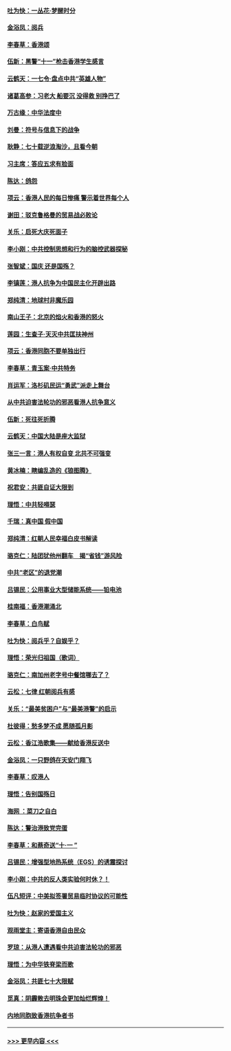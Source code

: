 #### [吐为快：一丛花‧梦醒时分](../pages/nsc993/n11567491.md?t=10042001) 
#### [金浴凤：阅兵](../pages/nsc993/n11567454.md?t=10042001) 
#### [李春草：香港颂](../pages/nsc993/n11567444.md?t=10042001) 
#### [伍新：黑警“十一”枪击香港学生感言](../pages/nsc993/n11567426.md?t=10042001) 
#### [云鹤天：一七令‧盘点中共“英雄人物”](../pages/nsc993/n11567091.md?t=10042001) 
#### [诸葛高参：习老大 船要沉 没得救 别挣巴了](../pages/nsc993/n11566976.md?t=10042001) 
#### [万古缘：中华法度中](../pages/nsc993/n11566726.md?t=10042001) 
#### [刘曼：符号与信息下的战争](../pages/nsc993/n11564655.md?t=10042001) 
#### [耿静：七十载逆浪淘沙，且看今朝](../pages/nsc993/n11564520.md?t=10042001) 
#### [习主席：答应五求有脸面](../pages/nsc993/n11563953.md?t=10042001) 
#### [陈达：鸽怨](../pages/nsc993/n11561879.md?t=10042001) 
#### [项云：香港人民的每日惨痛  警示着世界每个人](../pages/nsc993/n11559273.md?t=10042001) 
#### [谢田：驳克鲁格曼的贸易战必败论](../pages/nsc993/n11555840.md?t=10042001) 
#### [关乐：启死大庆死面子](../pages/nsc993/n11556823.md?t=10042001) 
#### [李小刚：中共控制思想和行为的脑控武器探秘](../pages/nsc993/n11556776.md?t=10042001) 
#### [张智斌：国庆  还是国殇？](../pages/nsc993/n11556617.md?t=10042001) 
#### [李镇莲：港人抗争为中国民主化开辟出路](../pages/nsc993/n11556570.md?t=10042001) 
#### [郑纯清：地球村非魔乐园](../pages/nsc993/n11555415.md?t=10042001) 
#### [南山王子：北京的焰火和香港的怒火](../pages/nsc993/n11555318.md?t=10042001) 
#### [莲园：生查子·天灭中共匡扶神州](../pages/nsc993/n11555302.md?t=10042001) 
#### [项云：香港同胞不要单独出行](../pages/nsc993/n11555276.md?t=10042001) 
#### [李春草：青玉案‧中共特务](../pages/nsc993/n11552356.md?t=10042001) 
#### [肖运军：洛杉矶民运“勇武”派走上舞台](../pages/nsc993/n11551595.md?t=10042001) 
#### [从中共迫害法轮功的邪恶看港人抗争意义](../pages/nsc993/n11540858.md?t=10042001) 
#### [伍新：死往死折腾](../pages/nsc993/n11550174.md?t=10042001) 
#### [云鹤天：中国大陆是座大监狱](../pages/nsc993/n11550155.md?t=10042001) 
#### [张三一言：港人有权自变 北共不可强变](../pages/nsc993/n11550132.md?t=10042001) 
#### [黄冰楠：瞎编乱造的《狼图腾》](../pages/nsc993/n11550082.md?t=10042001) 
#### [祝君安：共匪自证大限到](../pages/nsc993/n11550041.md?t=10042001) 
#### [理悟：中共轻嘚瑟](../pages/nsc993/n11547978.md?t=10042001) 
#### [千瑞：真中国 假中国](../pages/nsc993/n11547865.md?t=10042001) 
#### [郑纯清：红朝人民幸福白皮书解读](../pages/nsc993/n11547499.md?t=10042001) 
#### [骆克仁：陆团犹他州翻车　揭“省钱”游风险](../pages/nsc993/n11546977.md?t=10042001) 
#### [中共“老区”的退党潮](../pages/nsc993/n11545995.md?t=10042001) 
#### [吕锡民：公用事业大型储能系统——铅电池](../pages/nsc993/n11545701.md?t=10042001) 
#### [桂南福：香港潮涌北](../pages/nsc993/n11545682.md?t=10042001) 
#### [李春草：白鸟赋](../pages/nsc993/n11545663.md?t=10042001) 
#### [吐为快：阅兵乎？自娱乎？](../pages/nsc993/n11545625.md?t=10042001) 
#### [理悟：荣光归祖国（歌词）](../pages/nsc993/n11545616.md?t=10042001) 
#### [骆克仁：南加州老字号中餐馆哪去了？](../pages/nsc993/n11545120.md?t=10042001) 
#### [云松：七律 红朝阅兵有感](../pages/nsc993/n11542394.md?t=10042001) 
#### [关乐：“最美贫困户”与“最美港警”的启示](../pages/nsc993/n11542252.md?t=10042001) 
#### [杜彼得：愁多梦不成 愿随孤月影](../pages/nsc993/n11540296.md?t=10042001) 
#### [云松：香江浩歌集——献给香港反送中](../pages/nsc993/n11540149.md?t=10042001) 
#### [金浴凤：一只野鸽在天安门翔飞](../pages/nsc993/n11540280.md?t=10042001) 
#### [李春草：叹港人](../pages/nsc993/n11540119.md?t=10042001) 
#### [理悟：告别国殇日](../pages/nsc993/n11539610.md?t=10042001) 
#### [海网 ：菜刀之自白](../pages/nsc993/n11539597.md?t=10042001) 
#### [陈达：警治港致党完蛋](../pages/nsc993/n11538127.md?t=10042001) 
#### [李春草：和蔡奇送“十·一 ”](../pages/nsc993/n11537810.md?t=10042001) 
#### [吕锡民：增强型地热系统（EGS）的诱震探讨](../pages/nsc993/n11537765.md?t=10042001) 
#### [李小刚：中共的反人类实验何时休？！](../pages/nsc993/n11537669.md?t=10042001) 
#### [伍凡短评：中美拟签署贸易临时协议的可能性](../pages/nsc993/n11536773.md?t=10042001) 
#### [吐为快：赵家的爱国主义](../pages/nsc993/n11536750.md?t=10042001) 
#### [观雨堂主：寄语香港自由民众](../pages/nsc993/n11536735.md?t=10042001) 
#### [罗琼：从港人遭遇看中共迫害法轮功的邪恶](../pages/nsc993/n11507862.md?t=10042001) 
#### [理悟：为中华铁脊梁而歌](../pages/nsc993/n11534458.md?t=10042001) 
#### [金浴凤：共匪七十大限赋](../pages/nsc993/n11534434.md?t=10042001) 
#### [觅真：阴霾散去明珠会更加灿烂辉煌！](../pages/nsc993/n11531858.md?t=10042001) 
#### [内地同胞致香港抗争者书](../pages/nsc993/n11531645.md?t=10042001) 

----
#### [ >>> 更早内容 <<< ](../indexes/nsc993-earlier.md)
